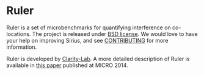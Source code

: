 # Ruler

Ruler is a set of microbenchmarks for quantifying interference on co-locations.
The project is released under [BSD license](LICENSE). We would love to have
your help on improving Sirius, and see [CONTRIBUTING](CONTRIBUTING.md) for more
information.

Ruler is developed by [Clarity-Lab](http://clarity-lab.org/). A more detailed
description of Ruler is available in
[this paper](http://web.eecs.umich.edu/~yunqi/pdf/zhang2014smite.pdf) published
at MICRO 2014.
